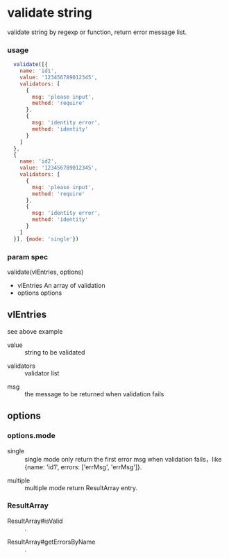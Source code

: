 # validate string
validate string by regexp or function, return error message list.

### usage
```javascript
  validate([{
    name: 'id1',
    value: '123456789012345',
    validators: [
      {
        msg: 'please input',
        method: 'require'
      },
      {
        msg: 'identity error',
        method: 'identity'
      }
    ]
  },
  {
    name: 'id2',
    value: '123456789012345',
    validators: [
      {
        msg: 'please input',
        method: 'require'
      },
      {
        msg: 'identity error',
        method: 'identity'
      }
    ]
  }], {mode: 'single'})

```

### param spec
validate(vlEntries, options)
* vlEntries An array of validation
* options options

## vlEntries
see above example
<dl>
  <dt>value</dt>
  <dd>string to be validated</dd>
</dl>
<dl>
  <dt>validators</dt>
  <dd>validator list</dd>
</dl>
<dl>
  <dt>msg</dt>
  <dd>the message to be returned when validation fails</dd>
</dl>

## options
### options.mode
<dl>
  <dt>single</dt>
  <dd>single mode only return the first error msg when validation fails，like {name: 'id1', errors: ['errMsg', 'errMsg']}.</dd>
</dl>
<dl>
  <dt>multiple</dt>
  <dd>multiple mode return ResultArray entry. </dd>
</dl>

### ResultArray
<dl>
  <dt>ResultArray#isValid</dt>
  <dd>.</dd>
</dl>
<dl>
  <dt>ResultArray#getErrorsByName</dt>
  <dd>.</dd>
</dl>

